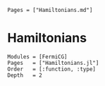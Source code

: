 ```@index
Pages = ["Hamiltonians.md"]
```

# Hamiltonians 
```@autodocs
Modules = [FermiCG]
Pages   = ["Hamiltonians.jl"]
Order   = [:function, :type]
Depth	= 2
```

